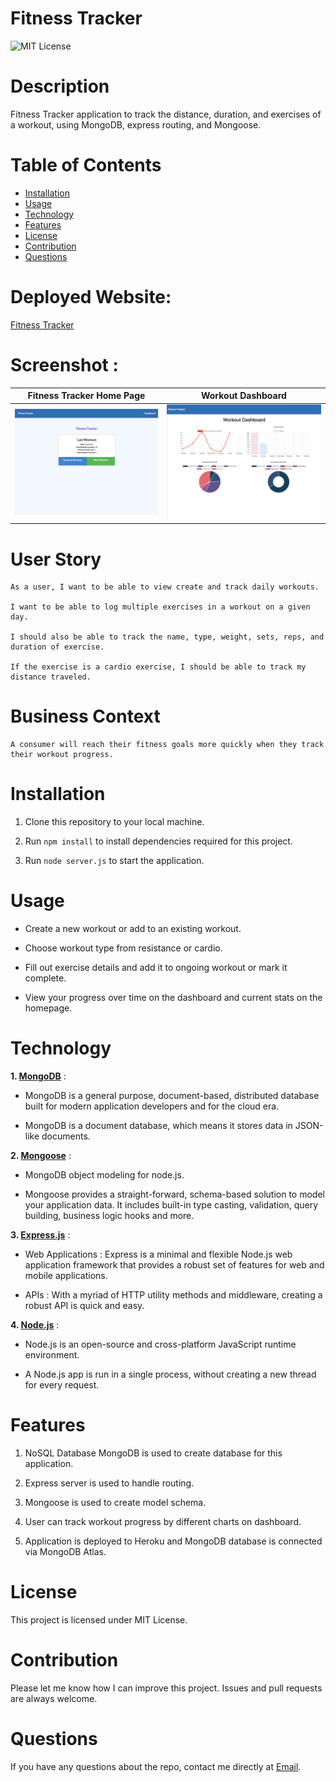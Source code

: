 # Fitness Tracker

![MIT License](https://img.shields.io/badge/license-MIT-green)

# Description

Fitness Tracker application to track the distance, duration, and exercises of a workout, using MongoDB, express routing, and Mongoose.

# Table of Contents

* [Installation](#installation)
* [Usage](#usage)
* [Technology](#technology)
* [Features](#features)
* [License](#license)
* [Contribution](#contribution)
* [Questions](#questions)

# Deployed Website: 
[Fitness Tracker](https://gauri-fitness-tracker.herokuapp.com/)

# Screenshot :

|Fitness Tracker Home Page| Workout Dashboard
|--|--
|![Fitness Tracker](public/images/FitnessTracker.png)|![Fitness Tracker Dashboard](public/images/FitnessTrackerDashboard.png)


# User Story

```
As a user, I want to be able to view create and track daily workouts. 

I want to be able to log multiple exercises in a workout on a given day.

I should also be able to track the name, type, weight, sets, reps, and duration of exercise. 

If the exercise is a cardio exercise, I should be able to track my distance traveled.
```

# Business Context

```
A consumer will reach their fitness goals more quickly when they track their workout progress.
```

# Installation

1. Clone this repository to your local machine.

2. Run `npm install` to install dependencies required for this project.

3. Run `node server.js` to start the application.


# Usage

* Create a new workout or add to an existing workout.

* Choose workout type from resistance or cardio.

* Fill out exercise details and add it to ongoing workout or mark it complete.

* View your progress over time on the dashboard and current stats on the homepage.

# Technology

**1. [MongoDB](https://www.mongodb.com/)** :

* MongoDB is a general purpose, document-based, distributed database built for modern application developers and for the cloud era.

* MongoDB is a document database, which means it stores data in JSON-like documents.

**2. [Mongoose](https://mongoosejs.com/)** :

* MongoDB object modeling for node.js.

* Mongoose provides a straight-forward, schema-based solution to model your application data. It includes built-in type casting, validation, query building, business logic hooks and more.


**3. [Express.js](https://expressjs.com/)** :

* Web Applications : Express is a minimal and flexible Node.js web application framework that provides a robust set of features for web and mobile applications.

* APIs : With a myriad of HTTP utility methods and middleware, creating a robust API is quick and easy.

**4. [Node.js](https://nodejs.org/en/)** : 

* Node.js is an open-source and cross-platform JavaScript runtime environment. 

* A Node.js app is run in a single process, without creating a new thread for every request. 

# Features

1. NoSQL Database MongoDB is used to create database for this application.

2. Express server is used to handle routing.

3. Mongoose is used to create model schema.

4. User can track workout progress by different charts on dashboard.

5. Application is deployed to Heroku and MongoDB database is connected via MongoDB Atlas.

# License

This project is licensed under MIT License.

# Contribution

Please let me know how I can improve this project. Issues and pull requests are always welcome.

# Questions 

If you have any questions about the repo, 
contact me directly at [Email](mailto:khandkegauri@gmail.com).
